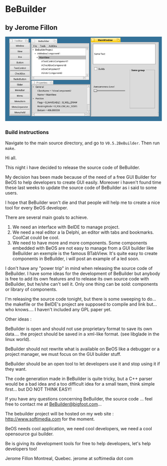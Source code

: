 # BeBuilder

## by Jerome Fillon

![screenshot](screenshot.png)

### Build instructions
Navigate to the main source directory, and go to `V0.5.2BeBuilder`.
Then run `make`.

Hi all.

This night i have decided to release the source code of BeBuilder.

My decision has been made because of the need of a free GUI  Builder for BeOS to help developers to create GUI easily. Moreover i haven't found time these last weeks to update the source code of BeBuilder as i said to some users.

I hope that BeBuilder won't die and that people will help me to create a nice tool for every BeOS developer.

There are several main goals to achieve.
1) We need an interface with BeIDE to manage project.
2) We need a real editor a la Delphi, an editor with tabs and bookmarks. CoolCat could be cool.
3) We need to have more and more components. Some components embedded with BeOS are not easy to manage from a GUI builder like BeBuilder an exemple is the famous BTabView. It's quite easy to create components in BeBuilder, i will post an example of a led soon.

I don't have any "power trip" in mind when releasing the source code of BeBuilder. I have some ideas for the development of BeBuilder but anybody is free to add its own features and to release its own source code with BeBuilder, but he/she can't sell it. 
Only one thing can be sold: components or library of components.

I'm releasing the source code tonight, but there is some sweeping to do... the makefile or the BeIDE's project are supposed to compile and link but... who knows.... I haven't included any GPL paper yet.


Other ideas :

BeBuilder is open and should not use proprietary format to save its own data.... the project should be saved in a xml-like format. (see libglade in the linux world). 

BeBuilder should not rewrite what is available on BeOS like a debugger or a project manager, we must focus on the GUI builder stuff.

BeBuilder should be an open tool to let developers use it and stop using it if they want.

The code generation made in BeBuilder is quite tricky, but a C++ parser would be a bad idea and a too difficult idea for a small team, think simple first... but DO NOT THINK EASY!

If you have any questions concerning BeBuilder, the source code ... feel free to contact me at BeBuilder@bigfoot.com...

The bebuilder project will be hosted on my web site : http://www.softimedia.com for the moment.

BeOS needs cool application, we need cool developers, we need a cool opensource gui builder.

Be is giving its development tools for free to help developers, let's help developers too!

Jerome Fillon
Montreal, Quebec.
jerome at softimedia dot com

